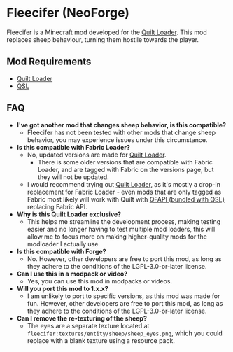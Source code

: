 # Fleecifer (NeoForge)
Fleecifer is a Minecraft mod developed for the [Quilt Loader](https://quiltmc.org/). This mod replaces sheep behaviour, turning them hostile towards the player.

## Mod Requirements
- [Quilt Loader](https://quiltmc.org/)  
- [QSL](https://modrinth.com/mod/qsl)  

## FAQ
- **I've got another mod that changes sheep behavior, is this compatible?**
    - Fleecifer has not been tested with other mods that change sheep behavior, you may experience issues under this circumstance.
- **Is this compatible with Fabric Loader?**
    - No, updated versions are made for [Quilt Loader](https://quiltmc.org/).
        - There is some older versions that are compatible with Fabric Loader, and are tagged with Fabric on the versions page, but they will not be updated.
    - I would recommend trying out [Quilt Loader](https://quiltmc.org/), as it's mostly a drop-in replacement for Fabric Loader - even mods that are only tagged as Fabric most likely will work with Quilt with [QFAPI (bundled with QSL)](https://modrinth.com/mod/qsl) replacing Fabric API.
- **Why is this Quilt Loader exclusive?**
    - This helps me streamline the development process, making testing easier and no longer having to test multiple mod loaders, this will allow me to focus more on making higher-quality mods for the modloader I actually use.
- **Is this compatible with Forge?**
    - No. However, other developers are free to port this mod, as long as they adhere to the conditions of the LGPL-3.0-or-later license.
- **Can I use this in a modpack or video?**
    - Yes, you can use this mod in modpacks or videos.
- **Will you port this mod to 1.x.x?**
    - I am unlikely to port to specific versions, as this mod was made for fun. However, other developers are free to port this mod, as long as they adhere to the conditions of the LGPL-3.0-or-later license.
- **Can I remove the re-texturing of the sheep?**
    - The eyes are a separate texture located at `fleecifer:textures/entity/sheep/sheep_eyes.png`, which you could replace with a blank texture using a resource pack.
